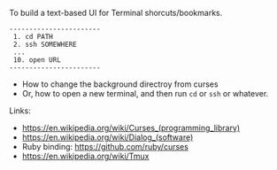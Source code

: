 To build a text-based UI for Terminal shorcuts/bookmarks.
```
-----------------------
 1. cd PATH
 2. ssh SOMEWHERE
 ...
 10. open URL
-----------------------
```
- How to change the background directroy from curses
- Or, how to open a new terminal, and then run `cd` or `ssh` or whatever.

Links:
- https://en.wikipedia.org/wiki/Curses_(programming_library)
- https://en.wikipedia.org/wiki/Dialog_(software)
- Ruby binding: https://github.com/ruby/curses
- https://en.wikipedia.org/wiki/Tmux
